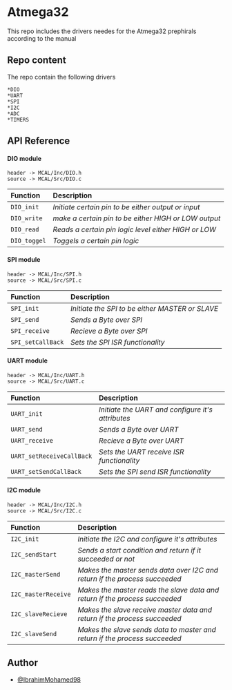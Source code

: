 
# Atmega32

This repo includes the drivers needes for the Atmega32 prephirals according to the manual


## Repo content 
   The repo contain the following drivers

    *DIO
    *UART
    *SPI
    *I2C
    *ADC
    *TIMERS
    





## API Reference

#### DIO module

```http
header -> MCAL/Inc/DIO.h
source -> MCAL/Src/DIO.c
```

| Function    |  Description                                         |
| :--------   |  :---------------------------------------------------|
| `DIO_init`  |  *Initiate certain pin to be either output or input* |
| `DIO_write` |  *make a certain pin to be either HIGH or LOW output*|
| `DIO_read`  |  *Reads a certain pin logic level either HIGH or LOW*|
| `DIO_toggel`|  *Toggels a certain pin logic*                       |

#### SPI module

```http
header -> MCAL/Inc/SPI.h
source -> MCAL/Src/SPI.c
```

| Function          |  Description                                         |
| :--------         |  :---------------------------------------------------|
| `SPI_init`        |  *Initiate the SPI to be either MASTER or SLAVE*     |
| `SPI_send`        |  *Sends a Byte over SPI*                             |
| `SPI_receive`     |  *Recieve a Byte over SPI*                           |
| `SPI_setCallBack` |  *Sets the SPI ISR functionality*                    |

#### UART module

```http
header -> MCAL/Inc/UART.h
source -> MCAL/Src/UART.c
```

| Function                   |  Description                                         |
| :--------                  |  :---------------------------------------------------|
| `UART_init`                |  *Initiate the UART and configure it's attributes*   |
| `UART_send`                |  *Sends a Byte over UART*                            |
| `UART_receive`             |  *Recieve a Byte over UART*                          |
| `UART_setReceiveCallBack`  |  *Sets the UART receive ISR functionality*           |
| `UART_setSendCallBack`     |  *Sets the SPI send ISR functionality*               |

#### I2C module

```http
header -> MCAL/Inc/I2C.h
source -> MCAL/Src/I2C.c
```

| Function                   |  Description                                                                |
| :--------                  |  :--------------------------------------------------------------------------|
| `I2C_init`                 |  *Initiate the I2C and configure it's attributes*                           |
| `I2C_sendStart`            |  *Sends a start condition and return if it succeeded or not*                |
| `I2C_masterSend`           |  *Makes the master sends data over I2C and return if the process succeeded* |
| `I2C_masterReceive`        |  *Makes the master reads the slave data and return if the process succeeded*|
| `I2C_slaveRecieve`         |  *Makes the slave receive master data and return if the process succeeded*  |
| `I2C_slaveSend`            |  *Makes the slave sends data to master and return if the process succeeded* |

## Author

- [@IbrahimMohamed98](https://www.github.com/IbrahimMohamed98)